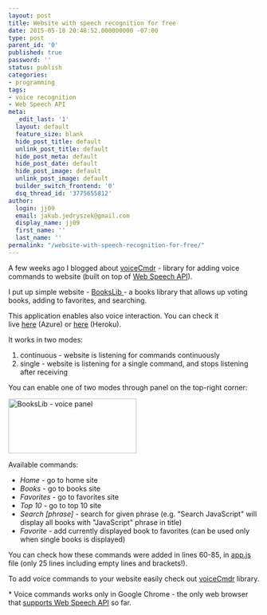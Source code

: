 ```yaml
---
layout: post
title: Website with speech recognition for free
date: 2015-05-18 20:48:52.000000000 -07:00
type: post
parent_id: '0'
published: true
password: ''
status: publish
categories:
- programming
tags:
- voice recognition
- Web Speech API
meta:
  _edit_last: '1'
  layout: default
  feature_size: blank
  hide_post_title: default
  unlink_post_title: default
  hide_post_meta: default
  hide_post_date: default
  hide_post_image: default
  unlink_post_image: default
  builder_switch_frontend: '0'
  dsq_thread_id: '3775655812'
author:
  login: jj09
  email: jakub.jedryszek@gmail.com
  display_name: jj09
  first_name: ''
  last_name: ''
permalink: "/website-with-speech-recognition-for-free/"
---
```

<p>A few weeks ago I blogged about <a href="http://jj09.net/voicecmdr-voice-commands-in-the-browser/">voiceCmdr</a> - library for adding voice commands to website (built on top of <a href="https://dvcs.w3.org/hg/speech-api/raw-file/tip/speechapi.html">Web Speech API</a>).</p>
<p>I put up simple website - <a href="https://github.com/jj09/BooksLib">BooksLib </a>- a books library that allows up voting books, adding to favorites, and searching.</p>
<p>This application enables also voice interaction. You can check it live <a href="http://bookslib.azurewebsites.net/">here</a> (Azure) or <a href="http://books-lib.herokuapp.com">here</a> (Heroku).</p>
<p>It works in two modes:</p>
<ol>
<li>continuous - website is listening for commands continuously</li>
<li>single - website is listening for a single command, and stops listening after receiving</li>
</ol>
<p>You can enable one of two modes through panel on the top-right corner:</p>
<p><img class="aligncenter size-full wp-image-9721" src="{{ site.baseurl }}/assets/2015/05/bookslib-voicePanel.jpg" alt="BooksLib - voice panel" width="257" height="110" /></p>
<p>Available commands:</p>
<ul>
<li><em>Home</em> - go to home site</li>
<li><em>Books</em> - go to books site</li>
<li><em>Favorites</em> - go to favorites site</li>
<li><em>Top 10</em> - go to top 10 site</li>
<li><em>Search [phrase]</em> - search for given phrase (e.g. "Search JavaScript" will display all books with "JavaScript" phrase in title)</li>
<li><em>Favorite</em> - add currently displayed book to favorites (can be used only when single books is displayed)</li>
</ul>
<p>You can check how these commands were added in lines 60-85, in <a href="https://github.com/jj09/BooksLib/blob/master/public/app/app.js">app.js</a> file (only 25 lines including empty lines and brackets!).</p>
<p>To add voice commands to your website easily check out <a href="https://github.com/jj09/voiceCmdr">voiceCmdr</a> library.</p>
<p>* Voice commands works only in Google Chrome - the only web browser that <a href="https://developer.mozilla.org/en-US/docs/Web/API/Web_Speech_API#Browser_compatibility">supports Web Speech API</a> so far.</p>
